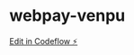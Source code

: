 # webpay-venpu

[Edit in Codeflow ⚡️](https://stackblitz.com/~/github.com/sebahernandez/webpay-venpu)